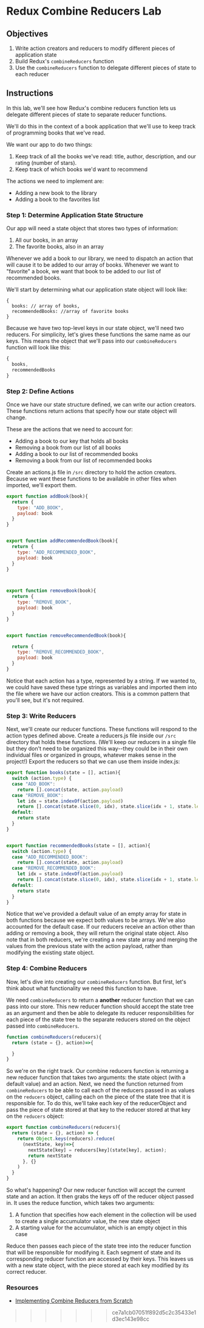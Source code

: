 # Redux Combine Reducers Lab

## Objectives

1. Write action creators and reducers to modify different pieces of application state
2. Build Redux's `combineReducers` function
3. Use the `combineReducers` function to delegate different pieces of state to each reducer

## Instructions

In this lab, we'll see how Redux's combine reducers function lets us delegate different pieces of state to separate reducer functions.

We'll do this in the context of a book application that we'll use to keep track of programming books that we've read.

We want our app to do two things:
1. Keep track of all the books we've read: title, author, description, and our rating (number of stars).
2. Keep track of which books we'd want to recommend


The actions we need to implement are:

+ Adding a new book to the library
+ Adding a book to the favorites list

### Step 1: Determine Application State Structure

Our app will need a state object that stores two types of information:

1. All our books, in an array
2. The favorite books, also in an array

Whenever we add a book to our library, we need to dispatch an action that will cause it to be added to our array of books. Whenever we want to "favorite" a book, we want that book to be added to our list of recommended books.

We'll start by determining what our application state object will look like:

```
{
  books: // array of books,
  recommendedBooks: //array of favorite books
}
```

Because we have two top-level keys in our state object, we'll need two reducers. For simplicity, let's gives these functions the same name as our keys. This means the object that we'll pass into our `combineReducers` function will look like this:

```javascript
{
  books,
  recommendedBooks
}
```


### Step 2: Define Actions

Once we have our state structure defined, we can write our action creators. These functions return actions that specify how our state object will change.

These are the actions that we need to account for:
+ Adding a book to our key that holds all books
+ Removing a book from our list of all books
+ Adding a book to our list of recommended books
+ Removing a book from our list of recommended books


Create an actions.js file in `/src` directory to hold the action creators. Because we want these functions to be available in other files when imported, we'll export them.

```javascript
export function addBook(book){
  return {
    type: "ADD_BOOK",
    payload: book
  }
}


export function addRecommendedBook(book){
  return {
    type: "ADD_RECOMMENDED_BOOK",
    payload: book
  }
}



export function removeBook(book){
  return {
    type: "REMOVE_BOOK",
    payload: book
  }
}


export function removeRecommendedBook(book){

  return {
    type: "REMOVE_RECOMMENDED_BOOK",
    payload: book
  }
}

```

Notice that each action has a type, represented by a string. If we wanted to, we could have saved these type strings as variables and imported them into the file where we have our action creators. This is a common pattern that you'll see, but it's not required.


### Step 3: Write Reducers

Next, we'll create our reducer functions. These functions will respond to the action types defined above. Create a reducers.js file inside our `/src` directory that holds these functions. (We'll keep our reducers in a single file but they don't need to be organized this way--they could be in their own individual files or organized in groups, whatever makes sense in the project!) Export the reducers so that we can use them inside index.js:


```javascript
export function books(state = [], action){
  switch (action.type) {
  case "ADD_BOOK":
    return [].concat(state, action.payload)
  case "REMOVE_BOOK":
    let idx = state.indexOf(action.payload)
    return [].concat(state.slice(0, idx), state.slice(idx + 1, state.length))
  default:
    return state
  }
}


export function recommendedBooks(state = [], action){
  switch (action.type) {
  case "ADD_RECOMMENDED_BOOK":
    return [].concat(state, action.payload)
  case "REMOVE_RECOMMENDED_BOOK":
    let idx = state.indexOf(action.payload)
    return [].concat(state.slice(0, idx), state.slice(idx + 1, state.length))
  default:
    return state
  }
}
```

Notice that we've provided a default value of an empty array for state in both functions because we expect both values to be arrays. We've also accounted for the default case. If our reducers receive an action other than adding or removing a book, they will return the original state object. Also note that in both reducers, we're creating a new state array and merging the values from the previous state with the action payload, rather than modifying the existing state object.


### Step 4: Combine Reducers

Now, let's dive into creating our `combineReducers` function. But first, let's think about what functionality we need this function to have.


We need `combineReducers` to return a **another** reducer function that we can pass into our store. This new reducer function should accept the state tree as an argument and then be able to delegate its reducer responsibilities for each piece of the state tree to the separate reducers stored on the object passed into `combineReducers`.

```javascript
function combineReducers(reducers){
  return (state = {}, action)=>{

  }
}
```

So we're on the right track. Our combine reducers function is returning a new reducer function that takes two arguments: the state object (with a default value) and an action. Next, we need the function returned from `combineReducers` to be able to call each of the reducers passed in as values on the `reducers` object, calling each on the piece of the state tree that it is responsible for. To do this, we'll take each key of the reducerObject and pass the piece of state stored at that key to the reducer stored at that key on the `reducers` object:


```javascript
export function combineReducers(reducers){
  return (state = {}, action) => {
    return Object.keys(reducers).reduce(
      (nextState, key)=>{
        nextState[key] = reducers[key](state[key], action);
        return nextState
      }, {}
    )
  }
}
```

So what's happening? Our new reducer function will accept the current state and an action. It then grabs the keys off of the reducer object passed in. It uses the reduce function, which takes two arguments:

1. A function that specifies how each element in the collection will be used to create a single accumulator value, the new state object
2. A starting value for the accumulator, which is an empty object in this case

Reduce then passes each piece of the state tree into the reducer function that will be responsible for modifying it. Each segment of state and its corresponding reducer function are accessed by their keys. This leaves us with a new state object, with the piece stored at each key modified by its correct reducer.

### Resources

+ [Implementing Combine Reducers from Scratch](https://egghead.io/lessons/javascript-redux-implementing-combinereducers-from-scratch)
>>>>>>> ce7a1cb07051f892d5c2c35433e1d3ec143e98cc
